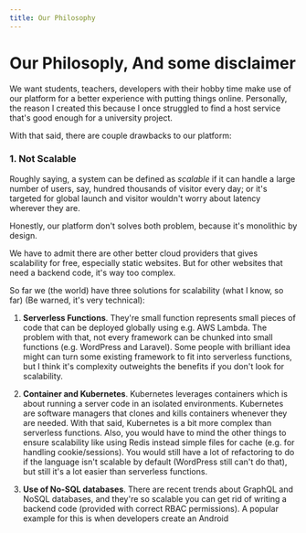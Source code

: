 ```yaml
---
title: Our Philosophy
---
```

# Our Philosoply, And some disclaimer

We want students, teachers, developers with their hobby time make use of our platform for a better experience with putting things online. Personally, the reason I created this because I once struggled to find a host service that's good enough for a university project.

With that said, there are couple drawbacks to our platform:

### 1. Not Scalable

Roughly saying, a system can be defined as *scalable* if it can handle a large number of users, say, hundred thousands of visitor every day; or it's targeted for global launch and visitor wouldn't worry about latency wherever they are.

Honestly, our platform don't solves both problem, because it's monolithic by design. 

We have to admit there are other better cloud providers that gives scalability for free, especially static websites. But for other websites that need a backend code, it's way too complex. 

So far we (the world) have three solutions for scalability (what I know, so far) (Be warned, it's very technical): 

1. **Serverless Functions**. They're small function represents small pieces of code that can be deployed globally using e.g. AWS Lambda. The problem with that, not every framework can be chunked into small functions (e.g. WordPress and Laravel). Some people with brilliant idea might can turn some existing framework to fit into serverless functions, but I think it's complexity outweights the benefits if you don't look for scalability.

2. **Container and Kubernetes**. Kubernetes leverages containers which is about running a server code in an isolated environments. Kubernetes are software managers that clones and kills containers whenever they are needed. With that said, Kubernetes is a bit more complex than serverless functions. Also, you would have to mind the other things to ensure scalability like using Redis instead simple files for cache (e.g. for handling cookie/sessions). You would still have a lot of refactoring to do if the language isn't scalable by default (WordPress still can't do that), but still it's a lot easier than serverless functions.

3. **Use of No-SQL databases**. There are recent trends about GraphQL and NoSQL databases, and they're so scalable you can get rid of writing a backend code (provided with correct RBAC permissions). A popular example for this is when developers create an Android
